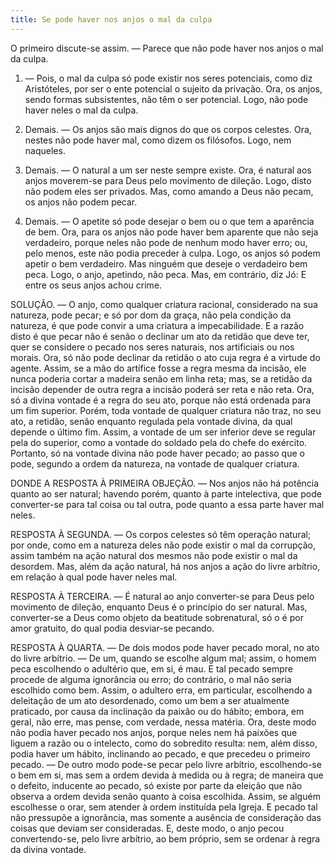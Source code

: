 ```yaml
---
title: Se pode haver nos anjos o mal da culpa
---
```


O primeiro discute-se assim. — Parece que não pode haver nos anjos o mal da culpa.  

1. — Pois, o mal da culpa só pode existir nos seres potenciais, como diz Aristóteles, por ser o ente potencial o sujeito da privação. Ora, os anjos, sendo formas subsistentes, não têm o ser potencial. Logo, não pode haver neles o mal da culpa.  

2. Demais. — Os anjos são mais dignos do que os corpos celestes. Ora, nestes não pode haver mal, como dizem os filósofos. Logo, nem naqueles.  

3. Demais. — O natural a um ser neste sempre existe. Ora, é natural aos anjos moverem-se para Deus pelo movimento de dileção. Logo, disto não podem eles ser privados. Mas, como amando a Deus não pecam, os anjos não podem pecar.  

4. Demais. — O apetite só pode desejar o bem ou o que tem a aparência de bem. Ora, para os anjos não pode haver bem aparente que não seja verdadeiro, porque neles não pode de nenhum modo haver erro; ou, pelo menos, este não podia preceder à culpa. Logo, os anjos só podem apetir o bem verdadeiro. Mas ninguém que deseje o verdadeiro bem peca. Logo, o anjo, apetindo, não peca.  Mas, em contrário, diz Jó: E entre os seus anjos achou crime.  

SOLUÇÃO. — O anjo, como qualquer criatura racional, considerado na sua natureza, pode pecar; e só por dom da graça, não pela condição da natureza, é que pode convir a uma criatura a impecabilidade. E a razão disto é que pecar não é senão o declinar um ato da retidão que deve ter, quer se considere o pecado nos seres naturais, nos artificiais ou nos morais. Ora, só não pode declinar da retidão o ato cuja regra é a virtude do agente. Assim, se a mão do artífice fosse a regra mesma da incisão, ele nunca poderia cortar a madeira senão em linha reta; mas, se a retidão da incisão depender de outra regra a incisão poderá ser reta e não reta. Ora, só a divina vontade é a regra do seu ato, porque não está ordenada para um fim superior. Porém, toda vontade de qualquer criatura não traz, no seu ato, a retidão, senão enquanto regulada pela vontade divina, da qual depende o último fim. Assim, a vontade de um ser inferior deve se regular pela do superior, como a vontade do soldado pela do chefe do exército. Portanto, só na vontade divina não pode haver pecado; ao passo que o pode, segundo a ordem da natureza, na vontade de qualquer criatura.  

DONDE A RESPOSTA À PRIMEIRA OBJEÇÃO. — Nos anjos não há potência quanto ao ser natural; havendo porém, quanto à parte intelectiva, que pode converter-se para tal coisa ou tal outra, pode quanto a essa parte haver mal neles.  

RESPOSTA À SEGUNDA. — Os corpos celestes só têm operação natural; por onde, como em a natureza deles não pode existir o mal da corrupção, assim também na ação natural dos mesmos não pode existir o mal da desordem. Mas, além da ação natural, há nos anjos a ação do livre arbítrio, em relação à qual pode haver neles mal. 

RESPOSTA À TERCEIRA. — É natural ao anjo converter-se para Deus pelo movimento de dileção, enquanto Deus é o princípio do ser natural. Mas, converter-se a Deus como objeto da beatitude sobrenatural, só o é por amor gratuito, do qual podia desviar-se pecando.  

RESPOSTA À QUARTA. — De dois modos pode haver pecado moral, no ato do livre arbítrio. — De um, quando se escolhe algum mal; assim, o homem peca escolhendo o adultério que, em si, é mau. E tal pecado sempre procede de alguma ignorância ou erro; do contrário, o mal não seria escolhido como bem. Assim, o adultero erra, em particular, escolhendo a deleitação de um ato desordenado, como um bem a ser atualmente praticado, por causa da inclinação da paixão ou do hábito; embora, em geral, não erre, mas pense, com verdade, nessa matéria. Ora, deste modo não podia haver pecado nos anjos, porque neles nem há paixões que liguem a razão ou o intelecto, como do sobredito resulta: nem, além disso, podia haver um hábito, inclinando ao pecado, e que precedeu o primeiro pecado. — De outro modo pode-se pecar pelo livre arbítrio, escolhendo-se o bem em si, mas sem a ordem devida à medida ou à regra; de maneira que o defeito, inducente ao pecado, só existe por parte da eleição que não observa a ordem devida senão quanto à coisa escolhida. Assim, se alguém escolhesse o orar, sem atender à ordem instituída pela Igreja. E pecado tal não pressupõe a ignorância, mas somente a ausência de consideração das coisas que deviam ser consideradas. E, deste modo, o anjo pecou convertendo-se, pelo livre arbítrio, ao bem próprio, sem se ordenar à regra da divina vontade.